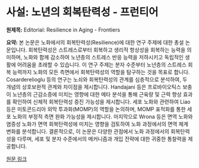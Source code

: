 # 사설: 노년의 회복탄력성 - 프런티어

**원제목:** Editorial: Resilience in Aging - Frontiers

**요약:** 본 논문은 노화에서의 회복탄력성(Resilience)에 대한 연구 주제에 대한 총설 논문입니다.  회복탄력성은 스트레스로부터 회복하고 생리적 항상성을 회복하는 능력을 의미하며, 노화와 함께 감소하여 노년층의 스트레스 반응 능력을 저하시키고 독립적인 생활에 어려움을 초래할 수 있습니다.  이 연구 주제는 분자 수준부터 노년층의 스트레스 회복 능력까지 노화의 모든 측면에서 회복탄력성의 역할을 탐구하는 것을 목표로 합니다.  Cosarderelioglu 등의 연구는 노쇠와 회복탄력성의 관계를 심층적으로 분석하여, 두 개념의 상호보완적 관계와 차이점을 제시합니다.  Handajani 등은 프로바이오틱스 보충이 노년층의 근감소증에 미치는 영향에 대한 메타 분석을 통해 근육량 및 근력 향상 효과를 확인하여 신체적 회복탄력성 증진 가능성을 제시합니다.  세포 노화와 관련하여 Liao 등은 미토콘드리아 외막 투과화(MOMP)의 역할을 논의하며,  MOMP 표적화를 통한 세포 노화의 부정적 측면 완화 가능성을 제시합니다.  마지막으로 Wrona 등은 면역 노화와 염증성 노화가 면역 회복탄력성에 미치는 영향을 검토하여 노화 과정에서의 면역 체계 변화를 분석합니다.  결론적으로, 이 논문은 다양한 관점에서 노화 과정에서의 회복탄력성을 다루며,  세포 및 분자 수준에서의 메커니즘과 개입 전략에 대한 귀중한 통찰력을 제공합니다.

[원문 링크](https://www.frontiersin.org/journals/aging/articles/10.3389/fragi.2025.1667378/full)
